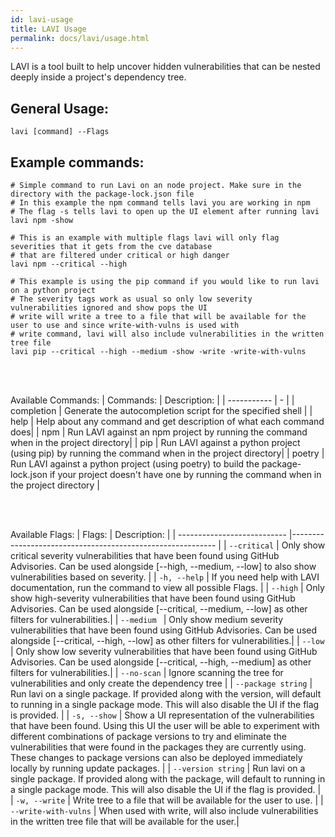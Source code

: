 ```yaml
---
id: lavi-usage
title: LAVI Usage
permalink: docs/lavi/usage.html
---
```


LAVI is a tool built to help uncover hidden vulnerabilities that can be nested deeply inside a project's dependency tree.

## General Usage:

    lavi [command] --Flags

## Example commands:
    
    # Simple command to run Lavi on an node project. Make sure in the directory with the package-lock.json file
    # In this example the npm command tells lavi you are working in npm
    # The flag -s tells lavi to open up the UI element after running lavi
    lavi npm -show

    # This is an example with multiple flags lavi will only flag severities that it gets from the cve database
    # that are filtered under critical or high danger
    lavi npm --critical --high

    # This example is using the pip command if you would like to run lavi on a python project
    # The severity tags work as usual so only low severity  vulnerabilities ignored and show pops the UI 
    # write will write a tree to a file that will be available for the user to use and since write-with-vulns is used with 
    # write command, lavi will also include vulnerabilities in the written tree file
    lavi pip --critical --high --medium -show -write -write-with-vulns
<br><br>

Available Commands:
 | Commands: | Description: |
 | ----------- | - | 
 | completion | Generate the autocompletion script for the specified shell | 
| help |       Help about any command and get description of what each command does|
| npm  |       Run LAVI against an npm project by running the command when in the project directory|
| pip  |       Run LAVI against a python project (using pip) by running the command when in the project directory|
| poetry   |   Run LAVI against a python project (using poetry) to build the package-lock.json if your project doesn't have one by running the command when in the project directory |


<br><br>

Available Flags:
| Flags: | Description: |
| ---------------------------    |----------------------------------------------------------- |
| `--critical`  |  Only show critical severity vulnerabilities that have been found using GitHub Advisories. Can be used alongside [--high, --medium, --low] to also show vulnerabilities based on severity. |
| `-h, --help` |               If you need help with LAVI documentation, run the command to view all possible Flags.     |
| `--high`     |          Only show high-severity vulnerabilities that have been found using GitHub Advisories. Can be used alongside [--critical, --medium, --low] as other filters for vulnerabilities.|
| `--medium `   |         Only show medium severity vulnerabilities that have been found using GitHub Advisories. Can be used alongside [--critical, --high, --low] as other filters for vulnerabilities.|
| `--low`       |         Only show low severity vulnerabilities that have been found using GitHub Advisories. Can be used alongside [--critical, --high, --medium] as other filters for vulnerabilities.|
| `--no-scan`   |         Ignore scanning the tree for vulnerabilities and only create the dependency tree  |
| `--package string`   |   Run lavi on a single package. If provided along with the version, will default to running in a single package mode. This will also disable the UI if the flag is provided. |
| `-s, --show`     |          Show a UI representation of the vulnerabilities that have been found. Using this UI the user will be able to experiment with different combinations of package versions to try and eliminate the vulnerabilities that were found in the packages they are currently using. These changes to package versions can also be deployed immediately locally by running update packages.  |
| `--version string`   |  Run lavi on a single package. If provided along with the package, will default to running in a single package mode. This will also disable the UI if the flag is provided. |
| `-w, --write`        |       Write tree to a file that will be available for the user to use. |
| `--write-with-vulns`  |  When used with write, will also include vulnerabilities in the written tree file that will be available for the user.|
